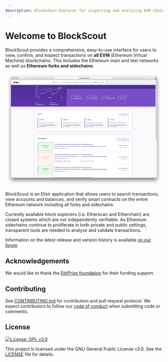 ```yaml
---
description: Blockchain Explorer for inspecting and analyzing EVM Chains.
---
```


# Welcome to BlockScout

BlockScout provides a comprehensive, easy-to-use interface for users to view, confirm, and inspect transactions on **all EVM** \(Ethereum Virtual Machine\) blockchains. This includes the Ethereum main and test networks as well as **Ethereum forks and sidechains**.

![POA Network BlockScout Instance](.gitbook/assets/screen-shot-2019-10-07-at-3.44.46-pm.png)





BlockScout is an Elixir application that allows users to search transactions, view accounts and balances, and verify smart contracts on the entire Ethereum network including all forks and sidechains.

Currently available block explorers \(i.e. Etherscan and Etherchain\) are closed systems which are not independently verifiable. As Ethereum sidechains continue to proliferate in both private and public settings, transparent tools are needed to analyze and validate transactions.

Information on the latest release and version history is available [on our forum](https://forum.poa.network/c/blockscout/releases)

## Acknowledgements

We would like to thank the [EthPrize foundation](http://ethprize.io/) for their funding support.

## Contributing

See [CONTRIBUTING.md](https://github.com/poanetwork/blockscout/blob/master/CONTRIBUTING.md) for contribution and pull request protocol. We expect contributors to follow our [code of conduct](https://github.com/poanetwork/blockscout/blob/master/CODE_OF_CONDUCT.md) when submitting code or comments.

## License

[![License: GPL v3.0](https://img.shields.io/badge/License-GPL%20v3-blue.svg)](https://www.gnu.org/licenses/gpl-3.0)

This project is licensed under the GNU General Public License v3.0. See the [LICENSE](https://github.com/poanetwork/blockscout/blob/master/LICENSE) file for details.

